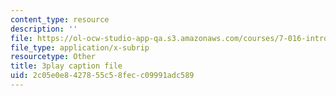 ```yaml
---
content_type: resource
description: ''
file: https://ol-ocw-studio-app-qa.s3.amazonaws.com/courses/7-016-introductory-biology-fall-2018/2c05e0e8427855c58fecc09991adc589_qtGHKiAROig.vtt
file_type: application/x-subrip
resourcetype: Other
title: 3play caption file
uid: 2c05e0e8-4278-55c5-8fec-c09991adc589
---
```

